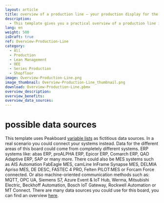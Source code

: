 ```yaml
---
layout: article
title: overview of a production line – your production display for the assembly line production
description: 
  - This template gives you a practical overview of a production line in the assembly line production. A generic background graphic, which depicts the individual workstations and their arrangement, thus provides an overview of the individual steps of manufacturing. It also allows you to clearly display important information about the production. Whether key figures on machine status, notifications in case of malfunctions, cycle times, throughput times, target/actual comparisons of quantities or GAE values. Simply download the template and replace the static variables with your individual data sources.
lang: en
weight: 500
isDraft: true
ref: Overview-Production-Line
category:
  - All
  - Production
  - Lean Management
  - OEE
  - Series Production
  - Shopfloor
image: Overview-Production-Line.png
image_thumbnail: Overview-Production-Line_thumbnail.png
download: Overview-Production-Line.pbmx
overview_description:
overview_benefits:
overview_data_sources:
---
```

# possible data sources
This template uses Peakboard [variable lists](https://help.peakboard.com/scripting/en-variables.html) as fictitious data sources. In a real scenario you could connect your systems instead. Data for the different areas of this board could come from completely different systems. ERP systems like: abas ERP, proALPHA ERP, Epicor ERP, Comarch ERP, QAD Adaptive ERP, SAP or many more. There could also be MES systems such as AIS Automation FabEagle MES, camLine InFrame Synapse MES, DELMIA Apriso MES, DE DESC, FASTEC 4 PRO, Felten PILOT:MES or Forcam Force connected. Or also machine-oriented communication methods such as: MQTT, OPC UA, Siemens S7, Azure Event & IoT Hub, Werma, Mitsubishi Electric, Beckhoff Automation, Bosch IoT Gateway, Rockwell Automation or MT Connect. There are many data sources you could use for this board, you can find an overview [here](https://peakboard.com/en/interfaces/).

